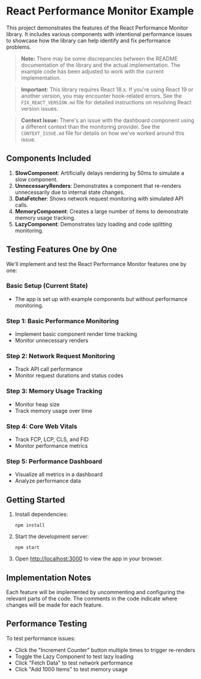 # React Performance Monitor Example

This project demonstrates the features of the React Performance Monitor library. It includes various components with intentional performance issues to showcase how the library can help identify and fix performance problems.

> **Note:** There may be some discrepancies between the README documentation of the library and the actual implementation. The example code has been adjusted to work with the current implementation.

> **Important:** This library requires React 18.x. If you're using React 19 or another version, you may encounter hook-related errors. See the `FIX_REACT_VERSION.md` file for detailed instructions on resolving React version issues.

> **Context Issue:** There's an issue with the dashboard component using a different context than the monitoring provider. See the `CONTEXT_ISSUE.md` file for details on how we've worked around this issue.

## Components Included

1. **SlowComponent**: Artificially delays rendering by 50ms to simulate a slow component.
2. **UnnecessaryRenders**: Demonstrates a component that re-renders unnecessarily due to internal state changes.
3. **DataFetcher**: Shows network request monitoring with simulated API calls.
4. **MemoryComponent**: Creates a large number of items to demonstrate memory usage tracking.
5. **LazyComponent**: Demonstrates lazy loading and code splitting monitoring.

## Testing Features One by One

We'll implement and test the React Performance Monitor features one by one:

### Basic Setup (Current State)
- The app is set up with example components but without performance monitoring.

### Step 1: Basic Performance Monitoring
- Implement basic component render time tracking
- Monitor unnecessary renders

### Step 2: Network Request Monitoring
- Track API call performance
- Monitor request durations and status codes

### Step 3: Memory Usage Tracking
- Monitor heap size
- Track memory usage over time

### Step 4: Core Web Vitals
- Track FCP, LCP, CLS, and FID
- Monitor performance metrics

### Step 5: Performance Dashboard
- Visualize all metrics in a dashboard
- Analyze performance data

## Getting Started

1. Install dependencies:
   ```
   npm install
   ```

2. Start the development server:
   ```
   npm start
   ```

3. Open [http://localhost:3000](http://localhost:3000) to view the app in your browser.

## Implementation Notes

Each feature will be implemented by uncommenting and configuring the relevant parts of the code. The comments in the code indicate where changes will be made for each feature.

## Performance Testing

To test performance issues:
- Click the "Increment Counter" button multiple times to trigger re-renders
- Toggle the Lazy Component to test lazy loading
- Click "Fetch Data" to test network performance
- Click "Add 1000 Items" to test memory usage
